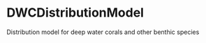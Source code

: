 DWCDistributionModel
====================

Distribution model for deep water corals and other benthic species
